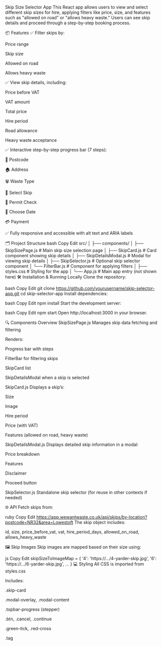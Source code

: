 Skip Size Selector App
This React app allows users to view and select different skip sizes for hire, applying filters like price, size, and features such as "allowed on road" or "allows heavy waste." Users can see skip details and proceed through a step-by-step booking process.

📦 Features
✅ Filter skips by:

Price range

Skip size

Allowed on road

Allows heavy waste

✅ View skip details, including:

Price before VAT

VAT amount

Total price

Hire period

Road allowance

Heavy waste acceptance

✅ Interactive step-by-step progress bar (7 steps):

📍 Postcode

🏠 Address

🗑️ Waste Type

🚛 Select Skip

📝 Permit Check

📅 Choose Date

💳 Payment

✅ Fully responsive and accessible with alt text and ARIA labels

🗂️ Project Structure
bash
Copy
Edit
src/
│
├── components/
│   ├── SkipSizePage.js        # Main skip size selection page
│   ├── SkipCard.js            # Card component showing skip details
│   ├── SkipDetailsModal.js    # Modal for viewing skip details
│   ├── SkipSelector.js        # Optional skip selector component
│   └── FilterBar.js           # Component for applying filters
│
├── styles.css                 # Styling for the app
│
└── App.js                     # Main app entry (not shown here)
🛠️ Installation & Running Locally
Clone the repository:

bash
Copy
Edit
git clone https://github.com/yourusername/skip-selector-app.git
cd skip-selector-app
Install dependencies:

bash
Copy
Edit
npm install
Start the development server:

bash
Copy
Edit
npm start
Open http://localhost:3000 in your browser.

🔍 Components Overview
SkipSizePage.js
Manages skip data fetching and filtering

Renders:

Progress bar with steps

FilterBar for filtering skips

SkipCard list

SkipDetailsModal when a skip is selected

SkipCard.js
Displays a skip’s:

Size

Image

Hire period

Price (with VAT)

Features (allowed on road, heavy waste)

SkipDetailsModal.js
Displays detailed skip information in a modal:

Price breakdown

Features

Disclaimer

Proceed button

SkipSelector.js
Standalone skip selector (for reuse in other contexts if needed)

🌐 API
Fetch skips from:

ruby
Copy
Edit
https://app.wewantwaste.co.uk/api/skips/by-location?postcode=NR32&area=Lowestoft
The skip object includes:

id, size, price_before_vat, vat, hire_period_days, allowed_on_road, allows_heavy_waste

🖼️ Skip Images
Skip images are mapped based on their size using:

js
Copy
Edit
skipSizeToImageMap = {
  '4': 'https://.../4-yarder-skip.jpg',
  '6': 'https://.../6-yarder-skip.jpg',
  ...
}
💻 Styling
All CSS is imported from styles.css

Includes:

.skip-card

.modal-overlay, .modal-content

.topbar-progress (stepper)

.btn, .cancel, .continue

.green-tick, .red-cross

.tag